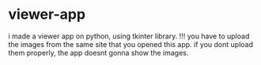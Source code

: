 # viewer-app
i made a viewer app on python, using tkinter library. 
!!! you have to upload the images from the same site that you opened this app. if you dont upload them properly, the app doesnt gonna show the images.
